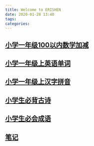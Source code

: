 ```yaml
---
title: Welcome to ERISHEN
date: 2020-01-28 13:40
tags:
categories:
---
```


## [小学一年级100以内数学加减](/webapp/you/destask/hybrid/math/quiz.html?min=10&max=100)

## [小学一年级上英语单词](/webapp/you/destask/hybrid/english/quiz.html)

## [小学一年级上汉字拼音](/webapp/you/destask/hybrid/chinese/quiz.html)

## [小学生必背古诗](/webapp/you/destask/hybrid/chinese/poetry.html)

## [小学生必会成语](/webapp/you/destask/hybrid/chinese/idiom.html)

## [笔记](/webapp/you/destask/hybrid/engineer/paste.html)

